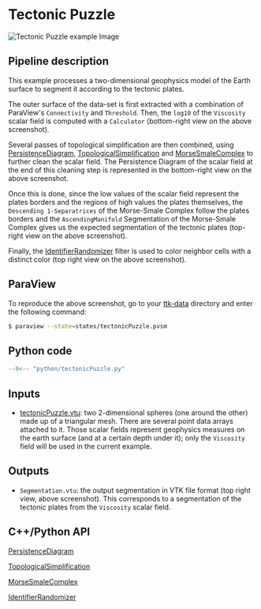 # Tectonic Puzzle 

![Tectonic Puzzle example
Image](https://topology-tool-kit.github.io/img/gallery/geology.jpg)

## Pipeline description

This example processes a two-dimensional geophysics model of the Earth
surface to segment it according to the tectonic plates.

The outer surface of the data-set is first extracted with a
combination of ParaView's `Connectivity` and `Threshold`. Then, the
`log10` of the `Viscosity` scalar field is computed with a
`Calculator` (bottom-right view on the above screenshot).

Several passes of topological simplification are then combined, using
[PersistenceDiagram](https://topology-tool-kit.github.io/doc/html/classttkPersistenceDiagram.html),
[TopologicalSimplification](https://topology-tool-kit.github.io/doc/html/classttkTopologicalSimplification.html)
and
[MorseSmaleComplex](https://topology-tool-kit.github.io/doc/html/classttkMorseSmaleComplex.html)
to further clean the scalar field. The Persistence Diagram of the
scalar field at the end of this cleaning step is represented in the
bottom-right view on the above screenshot.

Once this is done, since the low values of the scalar field represent the
plates borders and the regions of high values the plates themselves,
the `Descending 1-Separatrices` of the Morse-Smale Complex follow the
plates borders and the `AscendingManifold` Segmentation of the
Morse-Smale Complex gives us the expected segmentation of the tectonic
plates (top-right view on the above screenshot).

Finally, the
[IdentifierRandomizer](https://topology-tool-kit.github.io/doc/html/classttkIdentifierRandomizer.html)
filter is used to color neighbor cells with a distinct color (top
right view on the above screenshot).



## ParaView

To reproduce the above screenshot, go to your
[ttk-data](https://github.com/topology-tool-kit/ttk-data) directory
and enter the following command:

``` bash
$ paraview --state=states/tectonicPuzzle.pvsm
```

## Python code

``` python  linenums="1"
--8<-- "python/tectonicPuzzle.py"
```

## Inputs

- [tectonicPuzzle.vtu](https://github.com/topology-tool-kit/ttk-data/raw/dev/tectonicPuzzle.vtu):
  two 2-dimensional spheres (one around the other) made up of a
  triangular mesh. There are several point data arrays attached to it.
  Those scalar fields represent geophysics measures on the earth
  surface (and at a certain depth under it); only the `Viscosity`
  field will be used in the current example.

## Outputs

- `Segmentation.vtu`: the output segmentation in VTK file format (top
  right view, above screenshot). This corresponds to a segmentation of
  the tectonic plates from the `Viscosity` scalar field.


## C++/Python API

[PersistenceDiagram](https://topology-tool-kit.github.io/doc/html/classttkPersistenceDiagram.html)

[TopologicalSimplification](https://topology-tool-kit.github.io/doc/html/classttkTopologicalSimplification.html)

[MorseSmaleComplex](https://topology-tool-kit.github.io/doc/html/classttkMorseSmaleComplex.html)

[IdentifierRandomizer](https://topology-tool-kit.github.io/doc/html/classttkIdentifierRandomizer.html)
